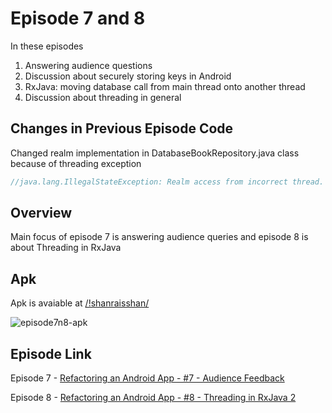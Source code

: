 # Episode 7 and 8
In these episodes
1. Answering audience questions
2. Discussion about securely storing keys in Android
3. RxJava: moving database call from main thread onto another thread
4. Discussion about threading in general

Changes in Previous Episode Code
----
Changed realm implementation in DatabaseBookRepository.java class because of threading exception
```java
//java.lang.IllegalStateException: Realm access from incorrect thread. Realm objects can only be accessed on the thread they were created.

```

Overview
----
Main focus of episode 7 is answering audience queries and episode 8 is about Threading in RxJava

Apk
----
Apk is avaiable at [/!shanraisshan/](https://github.com/shanraisshan/Refactoring-Android-App-Series-Overview/tree/master/Episode7n8/!shanraisshan)

![episode7n8-apk](https://github.com/shanraisshan/Refactoring-Android-App-Series-Overview/blob/master/Episode7n8/!shanraisshan/E7.png)

Episode Link
----
Episode 7 - [Refactoring an Android App - #7 - Audience Feedback](https://youtu.be/DrQgTeKmyYI)

Episode 8 - [Refactoring an Android App - #8 - Threading in RxJava 2](https://youtu.be/JwBGnN06Kso)
